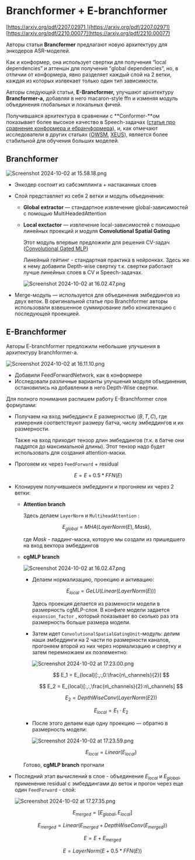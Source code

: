 # Branchformer + E-branchformer

[https://arxiv.org/pdf/2207.02971,](https://arxiv.org/pdf/2207.02971) [https://arxiv.org/pdf/2210.00077](https://arxiv.org/pdf/2210.00077)

Авторы статьи **Brancformer** предлагают новую архитектуру для энкодеров ASR-моделей.

Как и конформер, она использует свертки для получения “local dependencies” и аттеншн для получения “global dependencies”, но, в отличии от конформера, явно разделяет каждый слой на 2 ветки, каждая из которых излвекает только один тип зависимости.

Авторы следующей статьи, **E-Brancformer,** улучшают архитектуру **Brancformer-а,** добавляя в него macaron-style ffn и изменяя модуль объединения глобальных и локальных фичей.

Получившаяся архитектура в сравнении с **Conformer-**ом показывает более высокое качество в Speech-задачах ([статья про сравнение конформера и ебранчформера](https://www.isca-archive.org/interspeech_2023/peng23b_interspeech.pdf)), и, как отмечают исследователи в других статьях ([OWSM](https://arxiv.org/pdf/2401.16658), [XEUS](https://arxiv.org/abs/2407.00837)), является более стабильной для обучения больших моделей.

## Branchformer

![Screenshot 2024-10-02 at 15.58.18.png](images/Screenshot_2024-10-02_at_15.58.18.png)

- Энкодер состоит из сабсэмплинга + настаканных слоев
- Слой представляет из себя 2 ветки и модуль объединения:
    - **Global extractor** — стандартное извлечение global-зависимостей с помощью MultiHeadedAttention
    - **Local exctactor**  — извлечение local-зависимостей с помощью линейных проекций и модуля **Convolutional Spatial Gating**
        
        Этот модуль впервые предложили для решения СV-задач ([Convolutional Gated MLP](https://arxiv.org/pdf/2111.03940))
        
        Линейный гейтинг - стандартная практика в нейронках. Здесь же к нему добавили Depth-wise свертку т.к. свертки работают лучше линейных слоев в CV и Speech-задачах.
        
        ![Screenshot 2024-10-02 at 16.02.47.png](images/Screenshot_2024-10-02_at_16.02.47.png)
        
- Merge-модуль — используется для объединения эмбеддингов из двух веток. В оригинальной статье про Branchformer авторы использовали взвешенное суммирование либо конкатенацию с последующей проекцией.

## E-Branchformer

Авторы E-branchformer предложили небольшие улучшения в архитектуру branchformer-а.

![Screenshot 2024-10-02 at 16.11.10.png](images/Screenshot_2024-10-02_at_16.11.10.png)

- Добавили FeedForwardNetwork, как в конформере
- Исследовали различные варианты улучшения модуля объединения, остановились на добавлении в него Depth-Wise свертки.

Для полного понимания распишем работу E-Branchformer слоя формулами:

- Получаем на вход эмбеддинги  $E$ размерностью $(B, T, C)$, где измерения соответствуют размеру батча, числу эмбеддингов и их размерности.
    
    Также на вход приходит тензор длин эмбеддингов (т.к. в батче они паддятся до максимальной длины). Этот тензор надо будет использовать для создания attention-маски.
    
- Прогояем их через `FeedForward` + residual

$$
E = E + 0.5 *FFN(E)
$$

- Клонируем получившиеся эмбеддинги и прогоняем их через 2 ветки:
    - **Attention branch**
        
        Здесь делаем `LayerNorm` и `MultiheadAttention` :
        
        $$
        E_{global} = MHA(LayerNorm(E), Mask),
        $$
        
        где $Mask$ - паддинг-маска, которую мы создали из пришедшего на вход вектора эмбеддингов
        
    - **cgMLP branch**
        
        ![Screenshot 2024-10-02 at 16.02.47.png](images/Screenshot_2024-10-02_at_16.02.47.png)
        
        - Делаем нормализацию, проекцию и активацию:
            
            $$
            E_{local} = GeLU(Linear(LayerNorm(E)))
            $$
            
            Здесь проекция делается из размености модели в размерность cgMLP-слоя. В конфиге модели задается `expansion_factor` , который показывает во сколько раз эта размерность больше размера модели.
            
        - Затем идет `ConvolutionalSpatialGatingUnit`-модуль: делим наши эмбеддинги на 2 части по размерности каналов, прогоняем второй из них через нормализацию и свертку и затем перемножаем их поэлементно:
            
            ![Screenshot 2024-10-02 at 17.23.00.png](images/Screenshot_2024-10-02_at_17.23.00.png)
            
            $$
            E_1 = E_{local}[:,:,0:\frac{n\_channels}{2}]
            $$
            
            $$
            E_2 = E_{local}[:,:,\frac{n\_channels}{2}:n\_channels]
            $$
            
            $$
            E_2 = DepthWiseConv(LayerNorm(E2))
            $$
            
            $$
            E_{local} = E_1 \cdot E_2
            $$
            
        - После этого делаем еще одну проекцию — обратно в размерность модели:
            
            ![Screenshot 2024-10-02 at 17.23.59.png](images/Screenshot_2024-10-02_at_17.23.59.png)
            
            $$
            E_{local} = Linear(E_{local})
            $$
            
        
        Готово, **cgMLP branch** прогнали
        
    
- Последний этап вычислений в слое - объединение $E_{local}$ и $E_{global}$, применение residual с эмбеддингами до веток и прогон через еще один `FeedForward` - слой:
    
    ![Screenshot 2024-10-02 at 17.27.35.png](images/Screenshot_2024-10-02_at_17.27.35.png)
    
    $$
    E_{merged} = [E_{global}, E_{local}]
    $$
    
    $$
    E_{merged} = Linear(E_{merged} + DepthWiseConv(E_{merged}))
    $$
    
    $$
    E = E + E_{merged}
    $$
    
    $$
    E = LayerNorm(E + 0.5 * FFN(E))
    $$